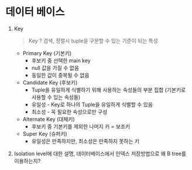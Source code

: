 # 데이터 베이스

1. Key

   > Key ? 검색, 정렬시 tuple을 구분할 수 있는 기준이 되는 특성

   * Primary Key (기본키)
     * 후보키 중 선택한 main key
     * null 값을 가질 수 없음
     * 동일한 값이 중복될 수 없음
   * Candidate Key (후보키)
     * Tuple을 유일하게 식별하기 위해 사용하는 속성들의 부분 집합 (기본키로 사용할 수 있는 속성들)
     * 유일성 - Key로 하나의 Tuple을 유일하게 식별할 수 있음
     * 최소성 - 꼭 필요한 속성으로만 구성
   * Alternate Key (대체키)
     * 후보키 중 기본키를 제외한 나머지 키 = 보조키
   * Super Key (슈퍼키)
     * 유일성은 만족하지만, 최소성은 만족하지 못하는 키

2. Isolation level에 대한 설명, 데이터베이스에서 인덱스 저장방법으로 왜 B tree를 이용하는지?



